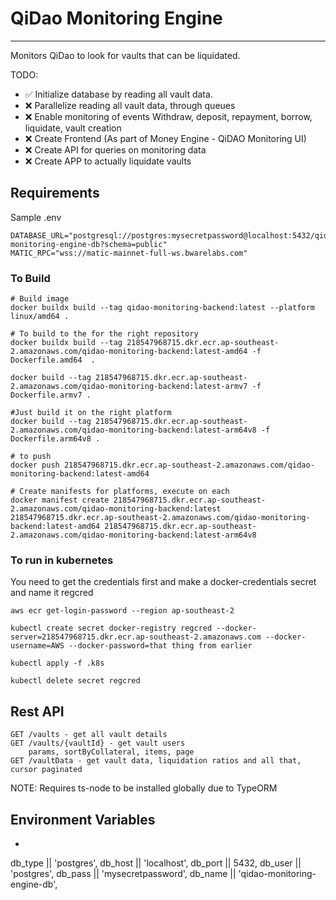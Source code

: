 # QiDao Monitoring Engine

---

Monitors QiDao to look for vaults that can be liquidated. 

TODO:

- ✅ Initialize database by reading all vault data.
- ❌ Parallelize reading all vault data, through queues
- ❌ Enable monitoring of events Withdraw, deposit, repayment, borrow, liquidate, vault creation 
- ❌ Create Frontend (As part of Money Engine - QiDAO Monitoring UI)
- ❌ Create API for queries on monitoring data   
- ❌ Create APP to actually liquidate vaults   

## Requirements

Sample .env
```
DATABASE_URL="postgresql://postgres:mysecretpassword@localhost:5432/qidao-monitoring-engine-db?schema=public"
MATIC_RPC="wss://matic-mainnet-full-ws.bwarelabs.com"
```

### To Build
```shell
# Build image
docker buildx build --tag qidao-monitoring-backend:latest --platform linux/amd64 .

# To build to the for the right repository
docker buildx build --tag 218547968715.dkr.ecr.ap-southeast-2.amazonaws.com/qidao-monitoring-backend:latest-amd64 -f Dockerfile.amd64  .

docker build --tag 218547968715.dkr.ecr.ap-southeast-2.amazonaws.com/qidao-monitoring-backend:latest-armv7 -f Dockerfile.armv7 .

#Just build it on the right platform
docker build --tag 218547968715.dkr.ecr.ap-southeast-2.amazonaws.com/qidao-monitoring-backend:latest-arm64v8 -f Dockerfile.arm64v8 .

# to push
docker push 218547968715.dkr.ecr.ap-southeast-2.amazonaws.com/qidao-monitoring-backend:latest-amd64

# Create manifests for platforms, execute on each
docker manifest create 218547968715.dkr.ecr.ap-southeast-2.amazonaws.com/qidao-monitoring-backend:latest 218547968715.dkr.ecr.ap-southeast-2.amazonaws.com/qidao-monitoring-backend:latest-amd64 218547968715.dkr.ecr.ap-southeast-2.amazonaws.com/qidao-monitoring-backend:latest-arm64v8

```

### To run in kubernetes

You need to get the credentials first and make a docker-credentials secret and name it regcred

```
aws ecr get-login-password --region ap-southeast-2

kubectl create secret docker-registry regcred --docker-server=218547968715.dkr.ecr.ap-southeast-2.amazonaws.com --docker-username=AWS --docker-password=that thing from earlier 

kubectl apply -f .k8s

kubectl delete secret regcred
```

## Rest API

```
GET /vaults - get all vault details
GET /vaults/{vaultId} - get vault users
    params, sortByCollateral, items, page
GET /vaultData - get vault data, liquidation ratios and all that, cursor paginated
```

NOTE: Requires ts-node to be installed globally due to TypeORM

## Environment Variables

- 

db_type || 'postgres',
db_host || 'localhost',
db_port || 5432,
db_user || 'postgres',
db_pass || 'mysecretpassword',
db_name || 'qidao-monitoring-engine-db',